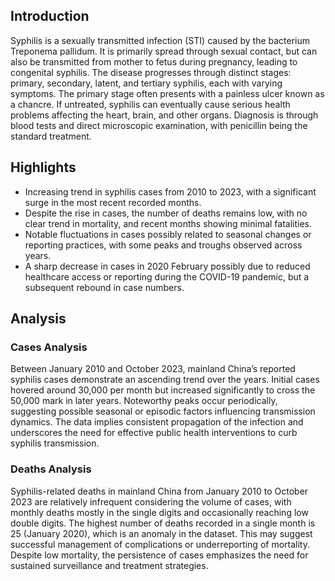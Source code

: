 
## Introduction

Syphilis is a sexually transmitted infection (STI) caused by the bacterium Treponema pallidum. It is primarily spread through sexual contact, but can also be transmitted from mother to fetus during pregnancy, leading to congenital syphilis. The disease progresses through distinct stages: primary, secondary, latent, and tertiary syphilis, each with varying symptoms. The primary stage often presents with a painless ulcer known as a chancre. If untreated, syphilis can eventually cause serious health problems affecting the heart, brain, and other organs. Diagnosis is through blood tests and direct microscopic examination, with penicillin being the standard treatment.

## Highlights

- Increasing trend in syphilis cases from 2010 to 2023, with a significant surge in the most recent recorded months. <br/>
- Despite the rise in cases, the number of deaths remains low, with no clear trend in mortality, and recent months showing minimal fatalities. <br/>
- Notable fluctuations in cases possibly related to seasonal changes or reporting practices, with some peaks and troughs observed across years. <br/>
- A sharp decrease in cases in 2020 February possibly due to reduced healthcare access or reporting during the COVID-19 pandemic, but a subsequent rebound in case numbers. <br/>

## Analysis

### Cases Analysis
Between January 2010 and October 2023, mainland China’s reported syphilis cases demonstrate an ascending trend over the years. Initial cases hovered around 30,000 per month but increased significantly to cross the 50,000 mark in later years. Noteworthy peaks occur periodically, suggesting possible seasonal or episodic factors influencing transmission dynamics. The data implies consistent propagation of the infection and underscores the need for effective public health interventions to curb syphilis transmission.

### Deaths Analysis
Syphilis-related deaths in mainland China from January 2010 to October 2023 are relatively infrequent considering the volume of cases, with monthly deaths mostly in the single digits and occasionally reaching low double digits. The highest number of deaths recorded in a single month is 25 (January 2020), which is an anomaly in the dataset. This may suggest successful management of complications or underreporting of mortality. Despite low mortality, the persistence of cases emphasizes the need for sustained surveillance and treatment strategies.
